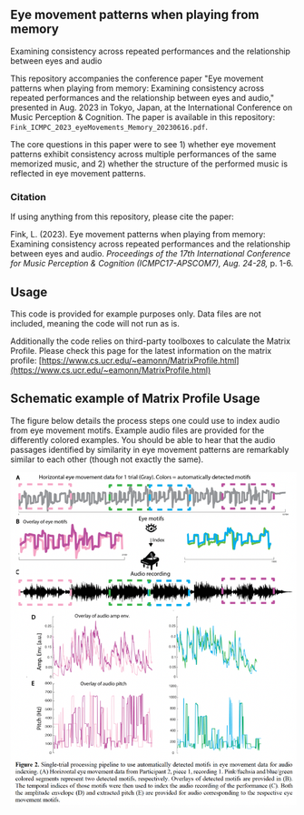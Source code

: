 ## Eye movement patterns when playing from memory  
Examining consistency across repeated performances and the relationship between eyes and audio

This repository accompanies the conference paper "Eye movement patterns when playing from memory: Examining consistency across repeated performances and the relationship between eyes and audio," presented in Aug. 2023 in Tokyo, Japan, at the International Conference on Music Perception &amp; Cognition. The paper is available in this repository: `Fink_ICMPC_2023_eyeMovements_Memory_20230616.pdf`.

The core questions in this paper were to see 1) whether eye movement patterns exhibit consistency across multiple performances of the same memorized music, and 2) whether the structure of the performed music is reflected in eye movement patterns. 

### Citation
If using anything from this repository, please cite the paper: 

Fink, L. (2023). Eye movement patterns when playing from memory: Examining consistency across repeated performances and the relationship between eyes and audio. *Proceedings of the 17th International Conference for Music Perception & Cognition (ICMPC17-APSCOM7), Aug. 24-28,* p. 1-6. 

## Usage
This code is provided for example purposes only. Data files are not included, meaning the code will not run as is. 

Additionally the code relies on third-party toolboxes to calculate the Matrix Profile. Please check this page for the latest information on the matrix profile: [https://www.cs.ucr.edu/~eamonn/MatrixProfile.html](https://www.cs.ucr.edu/~eamonn/MatrixProfile.html)

## Schematic example of Matrix Profile Usage
The figure below details the process steps one could use to index audio from eye movement motifs. 
Example audio files are provided for the differently colored examples. You should be able to hear that the audio passages identified by similarity in eye movement patterns are remarkably similar to each other (though not exactly the same). 

![image](/media/ICMPC_motifs.png)


